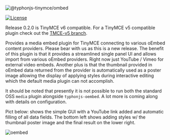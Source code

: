 ![@typhonjs-tinymce/ombed](https://i.imgur.com/Mivjpjf.jpg)

[![License](https://img.shields.io/badge/license-LGPL_2.1-yellowgreen.svg?style=plastic)](https://github.com/typhonjs-tinymce/oembed/blob/main/LICENSE)

Release 0.2.0 is TinyMCE v6 compatible. For a TinyMCE v5 compatible plugin check out the [TMCE-v5 branch](https://github.com/typhonjs-tinymce/oembed/tree/TMCE-v5).

Provides a media embed plugin for TinyMCE connecting to various oEmbed content providers. Please bear with us as this is a new release. The benefit of this plugin is that it provides a streamlined single panel UI and allows import from various oEmbed providers. Right now just YouTube / Vimeo for external video embeds. Another plus
is that the thumbnail provided in oEmbed data returned from the provider is automatically used as a poster image allowing the display of applying styles during interactive editing which the default media plugin can not accomplish. 

It should be noted that presently it is not possible to run both the standard OSS `media` plugin alongside `typhonjs-oembed`. A lot more is coming along with details on configuration. 

Pict below: shows the simple GUI with a YouTube link added and automatic filling of all data fields. The bottom left shows adding styles w/ the thumbnail poster image and the final result on the lower right. 

![oembed](https://i.imgur.com/Ockfdh4.jpg)
